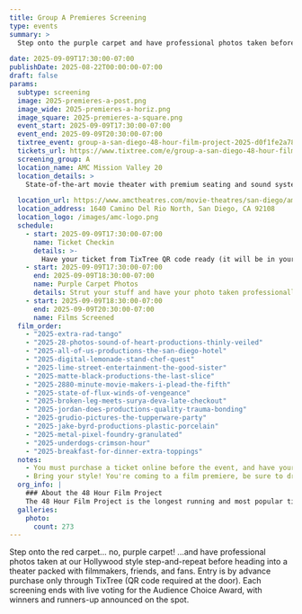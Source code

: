 ```yaml
---
title: Group A Premieres Screening
type: events
summary: >
  Step onto the purple carpet and have professional photos taken before heading into a theater packed with filmmakers, friends, and fans. Entry is by advance purchase only through TixTree.

date: 2025-09-09T17:30:00-07:00
publishDate: 2025-08-22T00:00:00-07:00
draft: false
params:
  subtype: screening
  image: 2025-premieres-a-post.png
  image_wide: 2025-premieres-a-horiz.png
  image_square: 2025-premieres-a-square.png
  event_start: 2025-09-09T17:30:00-07:00
  event_end: 2025-09-09T20:30:00-07:00
  tixtree_event: group-a-san-diego-48-hour-film-project-2025-d0f1fe2a78dd
  tickets_url: https://www.tixtree.com/e/group-a-san-diego-48-hour-film-project-2025-d0f1fe2a78dd
  screening_group: A
  location_name: AMC Mission Valley 20
  location_details: >
    State-of-the-art movie theater with premium seating and sound systems. Located in the heart of Mission Valley with easy access from I-8 and I-15.

  location_url: https://www.amctheatres.com/movie-theatres/san-diego/amc-mission-valley-20
  location_address: 1640 Camino Del Rio North, San Diego, CA 92108
  location_logo: /images/amc-logo.png
  schedule:
    - start: 2025-09-09T17:30:00-07:00
      name: Ticket Checkin
      details: >-
        Have your ticket from TixTree QR code ready (it will be in your email after purchase). There will be no on-site ticket sales, you must order online.
    - start: 2025-09-09T17:30:00-07:00
      end: 2025-09-09T18:30:00-07:00
      name: Purple Carpet Photos
      details: Strut your stuff and have your photo taken professionally at our hollywood-style backdrop.
    - start: 2025-09-09T18:30:00-07:00
      end: 2025-09-09T20:30:00-07:00
      name: Films Screened
  film_order:
    - "2025-extra-rad-tango"
    - "2025-28-photos-sound-of-heart-productions-thinly-veiled"
    - "2025-all-of-us-productions-the-san-diego-hotel"
    - "2025-digital-lemonade-stand-chef-quest"
    - "2025-lime-street-entertainment-the-good-sister"
    - "2025-matte-black-productions-the-last-slice"
    - "2025-2880-minute-movie-makers-i-plead-the-fifth"
    - "2025-state-of-flux-winds-of-vengeance"
    - "2025-broken-leg-meets-surya-deva-late-checkout"
    - "2025-jordan-does-productions-quality-trauma-bonding"
    - "2025-grudio-pictures-the-tupperware-party"
    - "2025-jake-byrd-productions-plastic-porcelain"
    - "2025-metal-pixel-foundry-granulated"
    - "2025-underdogs-crimson-hour"
    - "2025-breakfast-for-dinner-extra-toppings"
  notes:
    - You must purchase a ticket online before the event, and have your emailed QR code ready. There will be no on-site ticket sales.
    - Bring your style! You're coming to a film premiere, be sure to dress to impress.
  org_info: |
    ### About the 48 Hour Film Project
    The 48 Hour Film Project is the longest running and most popular timed filmmaking competition. Teams have just 48 hours to write, shoot, edit and score a short film. All films are screened in a real theater and compete for awards and recognition.
  galleries:
    photo:
      count: 273
---
```

Step onto the red carpet... no, purple carpet! ...and have professional photos taken at our Hollywood style step-and-repeat before heading into a theater packed with filmmakers, friends, and fans. Entry is by advance purchase only through TixTree (QR code required at the door). Each screening ends with live voting for the Audience Choice Award, with winners and runners-up announced on the spot.
